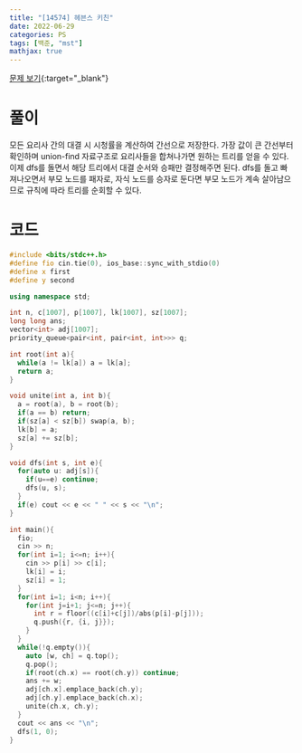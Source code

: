 ```yaml
---
title: "[14574] 헤븐스 키친"
date: 2022-06-29
categories: PS
tags: [백준, "mst"]
mathjax: true
---
```


[문제 보기](https://www.acmicpc.net/problem/14574){:target="_blank"}

# 풀이
모든 요리사 간의 대결 시 시청률을 계산하여 간선으로 저장한다. 가장 값이 큰 간선부터 확인하며 union-find 자료구조로 요리사들을 합쳐나가면 원하는 트리를 얻을 수 있다. 이제 dfs를 돌면서 해당 트리에서 대결 순서와 승패만 결정해주면 된다. dfs를 돌고 빠져나오면서 부모 노드를 패자로, 자식 노드를 승자로 둔다면 부모 노드가 계속 살아남으므로 규칙에 따라 트리를 순회할 수 있다.

# 코드
```c++
#include <bits/stdc++.h>
#define fio cin.tie(0), ios_base::sync_with_stdio(0)
#define x first
#define y second

using namespace std;

int n, c[1007], p[1007], lk[1007], sz[1007];
long long ans;
vector<int> adj[1007];
priority_queue<pair<int, pair<int, int>>> q;

int root(int a){
  while(a != lk[a]) a = lk[a];
  return a;
}

void unite(int a, int b){
  a = root(a), b = root(b);
  if(a == b) return;
  if(sz[a] < sz[b]) swap(a, b);
  lk[b] = a;
  sz[a] += sz[b];
}

void dfs(int s, int e){
  for(auto u: adj[s]){
    if(u==e) continue;
    dfs(u, s);
  }
  if(e) cout << e << " " << s << "\n";
}

int main(){
  fio;
  cin >> n;
  for(int i=1; i<=n; i++){
    cin >> p[i] >> c[i];
    lk[i] = i;
    sz[i] = 1;
  }
  for(int i=1; i<n; i++){
    for(int j=i+1; j<=n; j++){
      int r = floor((c[i]+c[j])/abs(p[i]-p[j]));
      q.push({r, {i, j}});
    }
  }
  while(!q.empty()){
    auto [w, ch] = q.top();
    q.pop();
    if(root(ch.x) == root(ch.y)) continue;
    ans += w;
    adj[ch.x].emplace_back(ch.y);
    adj[ch.y].emplace_back(ch.x);
    unite(ch.x, ch.y);
  }
  cout << ans << "\n";
  dfs(1, 0);
}
```

